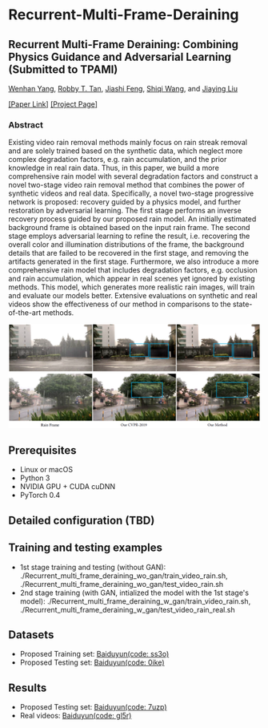 # Recurrent-Multi-Frame-Deraining
## Recurrent Multi-Frame Deraining: Combining Physics Guidance and Adversarial Learning (Submitted to TPAMI)

[Wenhan Yang](https://flyywh.github.io), [Robby T. Tan](https://tanrobby.github.io), [Jiashi Feng](https://sites.google.com/site/jshfeng), [Shiqi Wang](https://www.cs.cityu.edu.hk/~shiqwang/), and [Jiaying Liu](http://www.icst.pku.edu.cn/struct/people/liujiaying.html)

[[Paper Link]](TBD) [[Project Page]](https://github.com/flyywh/Recurrent-Multi-Frame-Deraining)

### Abstract

Existing video rain removal methods mainly focus on rain streak removal and are solely trained based on the synthetic data, which neglect more complex degradation factors, e.g. rain accumulation, and the prior knowledge in real rain data. Thus, in this paper, we build a more comprehensive rain model with several degradation factors and construct a novel two-stage video rain removal method that combines the power of synthetic videos and real data. Specifically, a novel two-stage progressive network is proposed:  recovery guided by a physics model, and further restoration by adversarial learning. The first stage performs an inverse recovery process guided by our proposed rain  model. An initially estimated background frame is obtained based on the input rain frame. The second stage employs adversarial learning to refine the result, i.e. recovering the overall color and illumination distributions of the frame, the background details that are failed to be recovered in the first stage, and removing the artifacts generated in the first stage. Furthermore, we also introduce a more comprehensive rain model that includes degradation factors, e.g. occlusion and rain accumulation, which appear in real scenes yet ignored by existing methods. This model, which generates more realistic rain images, will train and evaluate our models better. Extensive evaluations on synthetic and real videos show the effectiveness of our method in comparisons to the state-of-the-art methods.

<img src="teaser/teaser.png" >


## Prerequisites
- Linux or macOS
- Python 3
- NVIDIA GPU + CUDA cuDNN
- PyTorch 0.4

## Detailed configuration (TBD)

## Training and testing examples
- 1st stage training and testing (without GAN): ./Recurrent_multi_frame_deraining_wo_gan/train_video_rain.sh, ./Recurrent_multi_frame_deraining_wo_gan/test_video_rain.sh
- 2nd stage training (with GAN, intialized the model with the 1st stage's model): ./Recurrent_multi_frame_deraining_w_gan/train_video_rain.sh, ./Recurrent_multi_frame_deraining_w_gan/test_video_rain_real.sh

## Datasets
- Proposed Training set: [Baiduyun(code: ss3o)](https://pan.baidu.com/s/1byqWO3VmurqEmh7ffl8AjQ)
- Proposed Testing set: [Baiduyun(code: 0ike)](https://pan.baidu.com/s/1ZZTvEvLPpQRU1mL4rl1xvQ)

## Results
- Proposed Testing set: [Baiduyun(code: 7uzp)](https://pan.baidu.com/s/1sYYVZYpGAhJcnp-ZhYgEXQ)
- Real videos: [Baiduyun(code: gl5r)](https://pan.baidu.com/s/12ajZ9Mb2jB5J7_TWU3XHug)
